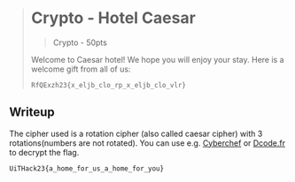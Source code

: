 > # Crypto - Hotel Caesar
> > Crypto - 50pts
>
> Welcome to Caesar hotel!
> We hope you will enjoy your stay.
> Here is a welcome gift from all of us:
> ```
> RfQExzh23{x_eljb_clo_rp_x_eljb_clo_vlr}
> ```


## Writeup
The cipher used is a rotation cipher (also called caesar cipher) with 3 rotations(numbers are not rotated).
You can use e.g. [Cyberchef](https://gchq.github.io/CyberChef/) or [Dcode.fr](https://www.dcode.fr/caesar-cipher) to decrypt the flag.

```
UiTHack23{a_home_for_us_a_home_for_you}
```

